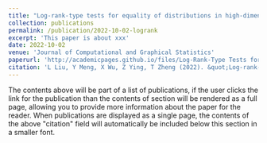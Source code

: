 ```yaml
---
title: "Log-rank-type tests for equality of distributions in high-dimensional spaces"
collection: publications
permalink: /publication/2022-10-02-logrank
excerpt: 'This paper is about xxx'
date: 2022-10-02
venue: 'Journal of Computational and Graphical Statistics'
paperurl: 'http://academicpages.github.io/files/Log-Rank-Type Tests for Equality of Distributions in High-Dimensional Spaces.pdf'
citation: 'L Liu, Y Meng, X Wu, Z Ying, T Zheng (2022). &quot;Log-rank-type tests for equality of distributions in high-dimensional spaces.&quot; <i>Journal of Computational and Graphical Statistics</i>. 31 (4), 1384-1396.'
---
```


The contents above will be part of a list of publications, if the user clicks the link for the publication than the contents of section will be rendered as a full page, allowing you to provide more information about the paper for the reader. When publications are displayed as a single page, the contents of the above "citation" field will automatically be included below this section in a smaller font.
